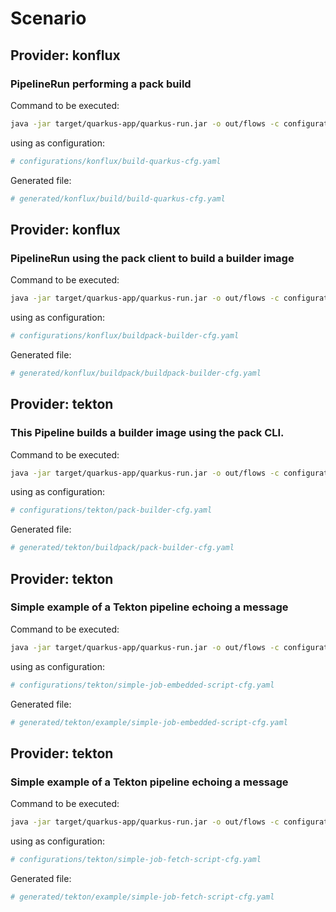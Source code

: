 # Scenario

## Provider: konflux

### PipelineRun performing a pack build

Command to be executed: 
```bash
java -jar target/quarkus-app/quarkus-run.jar -o out/flows -c configurations/konflux/build-quarkus-cfg.yaml
```
using as configuration: 
```yaml
# configurations/konflux/build-quarkus-cfg.yaml
```
Generated file: 
```yaml
# generated/konflux/build/build-quarkus-cfg.yaml
```
## Provider: konflux

### PipelineRun using the pack client to build a builder image

Command to be executed: 
```bash
java -jar target/quarkus-app/quarkus-run.jar -o out/flows -c configurations/konflux/buildpack-builder-cfg.yaml
```
using as configuration: 
```yaml
# configurations/konflux/buildpack-builder-cfg.yaml
```
Generated file: 
```yaml
# generated/konflux/buildpack/buildpack-builder-cfg.yaml
```
## Provider: tekton

### This Pipeline builds a builder image using the pack CLI.

Command to be executed: 
```bash
java -jar target/quarkus-app/quarkus-run.jar -o out/flows -c configurations/tekton/pack-builder-cfg.yaml
```
using as configuration: 
```yaml
# configurations/tekton/pack-builder-cfg.yaml
```
Generated file: 
```yaml
# generated/tekton/buildpack/pack-builder-cfg.yaml
```
## Provider: tekton

### Simple example of a Tekton pipeline echoing a message

Command to be executed: 
```bash
java -jar target/quarkus-app/quarkus-run.jar -o out/flows -c configurations/tekton/simple-job-embedded-script-cfg.yaml
```
using as configuration: 
```yaml
# configurations/tekton/simple-job-embedded-script-cfg.yaml
```
Generated file: 
```yaml
# generated/tekton/example/simple-job-embedded-script-cfg.yaml
```
## Provider: tekton

### Simple example of a Tekton pipeline echoing a message

Command to be executed: 
```bash
java -jar target/quarkus-app/quarkus-run.jar -o out/flows -c configurations/tekton/simple-job-fetch-script-cfg.yaml
```
using as configuration: 
```yaml
# configurations/tekton/simple-job-fetch-script-cfg.yaml
```
Generated file: 
```yaml
# generated/tekton/example/simple-job-fetch-script-cfg.yaml
```
